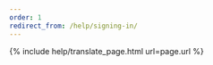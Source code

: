 ```yaml
---
order: 1
redirect_from: /help/signing-in/
---
```


{% include help/translate_page.html url=page.url %}
